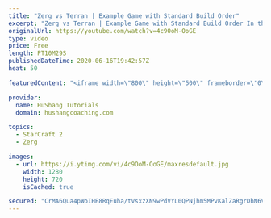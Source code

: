 ```yaml
---
title: "Zerg vs Terran | Example Game with Standard Build Order"
excerpt: "Zerg vs Terran | Example Game with Standard Build Order In this guide we learn how to defend early Terran attacks.  Coaching -------------------------------------------------------------------------- Interested in Starcraft lessons? Check out my website! I would love to help you improve and reach your"
originalUrl: https://youtube.com/watch?v=4c9OoM-OoGE
type: video
price: Free
length: PT10M29S
publishedDateTime: 2020-06-16T19:42:57Z
heat: 50

featuredContent: "<iframe width=\"800\" height=\"500\" frameborder=\"0\" src=\"https://www.youtube.com/embed/4c9OoM-OoGE\" allow=\"accelerometer; autoplay; encrypted-media; gyroscope; picture-in-picture\" allowfullscreen></iframe>"

provider:
  name: HuShang Tutorials
  domain: hushangcoaching.com

topics:
  - StarCraft 2
  - Zerg

images:
  - url: https://i.ytimg.com/vi/4c9OoM-OoGE/maxresdefault.jpg
    width: 1280
    height: 720
    isCached: true

secured: "CrMA6Qua4pWoIHE8RqEuha/tVsxzXN9wPdVYL0QPNjhm5MPvKalZaRgrDhN6VE6Yj82Y9HHDZUDgHulC/m997ZAodk6XULFvij929D0whAV9hVbxkj/v3F+Mfk1MGd0hhkgUGF9TlUOwQtAKzIOqoVq7kq7jF3G2geZaN0WB62PkrawkLxKqL/6TM9fOuZPhsMRaHSGSQ60ZOzzZIXeXJygz27qdAOEgoxixrN4kgfqzDKnHz9ZGjDq9XlbpFVm+UUPO50TTnNPbOqMcnD1zXs0FziomGYRLSgyRHmppemGe5AnMWCqiwnX8V39xP6yPPWz4KjBFqnqReSOsAUgVMe5dLPaHt2F1eNNPQNZpkm/KQq9+l6ppkEY4UmO1/iGvCQpdvM6pRqDFye/AzTK4mAVzmlxMRpvy3/nRMz+ATFE=;ZsW6GgIXipQ40LS9E3y/7g=="
---
```


